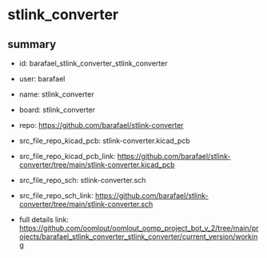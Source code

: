 # stlink_converter
 
## summary 
* id: barafael_stlink_converter_stlink_converter
* user: barafael
* name: stlink_converter
* board: stlink_converter
* repo: https://github.com/barafael/stlink-converter
* src_file_repo_kicad_pcb: stlink-converter.kicad_pcb
* src_file_repo_kicad_pcb_link: https://github.com/barafael/stlink-converter/tree/main/stlink-converter.kicad_pcb


* src_file_repo_sch: stlink-converter.sch
* src_file_repo_sch_link: https://github.com/barafael/stlink-converter/tree/main/stlink-converter.sch
* full details link: https://github.com/oomlout/oomlout_oomp_project_bot_v_2/tree/main/projects/barafael_stlink_converter_stlink_converter/current_version/working  







